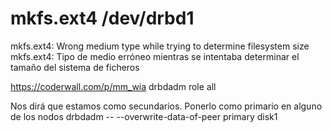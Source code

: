 # mkfs.ext4 /dev/drbd1
mkfs.ext4: Wrong medium type while trying to determine filesystem size
mkfs.ext4: Tipo de medio erróneo mientras se intentaba determinar el tamaño del sistema de ficheros


https://coderwall.com/p/mm_wia
drbdadm role all

Nos dirá que estamos como secundarios.
Ponerlo como primario en alguno de los nodos
drbdadm -- --overwrite-data-of-peer primary disk1
